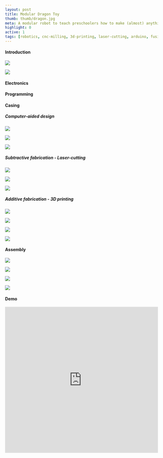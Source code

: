 ```yaml
---
layout: post
title: Modular Dragon Toy
thumb: thumb/dragon.jpg
meta: A modular robot to teach preschoolers how to make (almost) anything. Using the <a href="https://tuengominh.github.io/project/2020-07-22-3-layer-pcb.html">McDuino ESP32 Board</a>.   
highlight: 0
active: 1
tags: [robotics, cnc-milling, 3d-printing, laser-cutting, arduino, fusion-360, esp32, mqtt]
---
```


<h4>Introduction</h4>
<img src="{{site.baseurl}}/assets/img/fab/dragon/dragon-1.png" class="img-fluid w-100"/>
<p></p>
<img src="{{site.baseurl}}/assets/img/fab/dragon/dragon-3.png" class="img-fluid w-100"/>
<p></p>

<h4>Electronics</h4>
<p></p>

<h4>Programming</h4>
<p></p>

<h4>Casing</h4>
<h5>Computer-aided design</h5>
<img src="{{site.baseurl}}/assets/img/fab/dragon/cad-1.png" class="img-fluid w-100"/>
<p></p>
<img src="{{site.baseurl}}/assets/img/fab/dragon/cad-2.png" class="img-fluid w-100"/>
<p></p>
<img src="{{site.baseurl}}/assets/img/fab/dragon/cad-3.png" class="img-fluid w-100"/>
<p></p>

<h5>Subtractive fabrication - Laser-cutting</h5>
<img src="{{site.baseurl}}/assets/img/fab/dragon/cad-4.png" class="img-fluid w-100"/>
<p></p>
<img src="{{site.baseurl}}/assets/img/fab/dragon/laser-1.jpg" class="img-fluid w-100"/>
<p></p>
<img src="{{site.baseurl}}/assets/img/fab/dragon/laser-2.jpg" class="img-fluid w-100"/>
<p></p>

<h5>Additive fabrication - 3D printing</h5>
<img src="{{site.baseurl}}/assets/img/fab/dragon/3d-print-1.png" class="img-fluid w-100"/>
<p></p>
<img src="{{site.baseurl}}/assets/img/fab/dragon/3d-print-2.png" class="img-fluid w-100"/>
<p></p>
<img src="{{site.baseurl}}/assets/img/fab/dragon/3d-print-3.jpg" class="img-fluid w-100"/>
<p></p>
<img src="{{site.baseurl}}/assets/img/fab/dragon/3d-print-4.jpg" class="img-fluid w-100"/>
<p></p>

<h4>Assembly</h4>
<img src="{{site.baseurl}}/assets/img/fab/dragon/assem-1.jpg" class="img-fluid w-100"/>
<p></p>
<img src="{{site.baseurl}}/assets/img/fab/dragon/assem-2.jpg" class="img-fluid w-100"/>
<p></p>
<img src="{{site.baseurl}}/assets/img/fab/dragon/final-1.jpg" class="img-fluid w-100"/>
<p></p>
<img src="{{site.baseurl}}/assets/img/fab/dragon/final-2.jpg" class="img-fluid w-100"/>
<p></p>

<h4>Demo</h4>
<p></p>
<div class="text-center">
<iframe width="100%" height = "480" src="https://www.youtube.com/embed/7kFlPCfoSYc" frameborder="0" allow="accelerometer; autoplay; encrypted-media; gyroscope; picture-in-picture" allowfullscreen></iframe>
</div>

